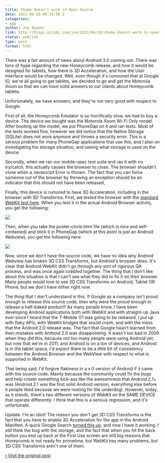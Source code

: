 ```yaml
---
title: Shame doesn’t work in Open Source
date: 2011-04-19 00:25:50 Z
categories:
- app
author: Joe Bowser
link: http://blogs.nitobi.com/joe/2011/04/18/shame-doesnt-work-in-open-source/
status: publish
type: post
format: html
---
```


There was a fair amount of news about Android 3.0 coming out. There was tons of hype regarding the new Honeycomb release, and how it would be designed for tablets, how there is 3D Acceleration, and how the User Interface would be changed. Well, even though it's rumoured that at Google IO, we're all going to get tablets, we decided to go and get the Motorola Xoom so that we can have solid answers to our clients about Honeycomb tablets.

Unfortunately, we have answers, and they're not very good with respect to Google.

First of all, the Honeycomb Emulator is so horrifically slow, we had to buy a device. The device we bought was the Motorola Xoom Wi-Fi Only model. After booting up the model, we put PhoneGap on it and ran tests. Most of the tests worked fine, however we did notice that the Native Storage (SQLite) does not work anymore and throws a security error. This is a serious problem for many PhoneGap applications that use this, and I plan on investigating the storage situation, and seeing what storage is used on the device.

Secondly, when we ran our mobile-spec test suite and ran it with no try/catch, this actually causes the browser to close. The browser shouldn't close when a Javascript Error is thrown. The fact that you can force someone out of the browser by throwing an exception should be an indicator that this should not have been released,

Finally, this device is rumored to have 3D Acceleration, including in the browser with 3D Transforms. First, we tested the browser with the [standard WebKit test here](http://www.webkit.org/blog-files/3d-transforms/poster-circle.html). When you test it in the actual Android Browser activity, you get the following:

[![](http://blogs.nitobi.com/joe/wp-content/uploads/2011/04/correct.png)](http://blogs.nitobi.com/joe/wp-content/uploads/2011/04/correct.png)

Then, when you take the poster-circle.html file (which is nice and self-contained) and stick it in PhoneGap (which at this point is just an Android Webview), you get the following here:

[![](http://blogs.nitobi.com/joe/wp-content/uploads/2011/04/broken_transform.png)](http://blogs.nitobi.com/joe/wp-content/uploads/2011/04/broken_transform.png)

Now, since we don't have the source code, we have no idea why Android Webview has broken 3D CSS Transforms, but Android's browser does. It's clear that Android WebKit didn't go through any sort of rigorous QA process, and was once again cobbled together. The thing that I don't like about this situation is that I can't see what they did to fix it on their browser. Many people would love to see 3D CSS Transforms on Android, Tablet OR Phone, but we don't have either right now.

The thing that I don't understand is this. If Google as a company isn't proud enough to release this source code, then why were the proud enough to release a half-baked product? As many people know, I have been developing Android applications both with WebKit and with straight-up Java ever since I heard that the T-Mobile G1 was going to be released. I put up with flaky APIs, with WebKit bridges that would crash, and with the mess that the Android 2.0 release was. The fact that Google hasn't learned from their mistakes with Android 2.0 was disappointing. It wasn't too bad in 2009 when they did this, because not too many people were using Android yet, but now that we're in 2011, and Android is on a ton of devices, and Android is in the tablet space, I'd expect there to be a little bit of consistency between the Android Browser and the WebView with respect to what is supported in WebKit.

That being said, I'd forgive flakiness in a x.0 version of Android if it came with the source code. Mainly because the community could fix the bugs and help create something kick-ass like the awesomness that Android 2.1+ was (Android 2.1 was the first solid Android version, everything else before it people liked because we were rooting for the underdog). However, today, as it stands, there's two different versions of WebKit on the SAME DEVICE that operate differently. I think that this is a serious regression, and it's unfortunate.

Update: I'm an idiot! The reason you don't get 3D CSS Transforms is the fact that you have to enable 3D Acceleration for the app in the Android Manifest. A quick Google Search [turned this up](http://is.gd/0jvPpb), and now I have it working. I still think the bug with the storage, and the fact that when you hit the back button you end up back at the First Use screen are still big reasons that Honeycomb is not ready for primetime, but WebKit has many problems, but 3D CSS Transforms aren't one of them.

[› Visit the original post](http://blogs.nitobi.com/joe/2011/04/18/shame-doesnt-work-in-open-source/)
